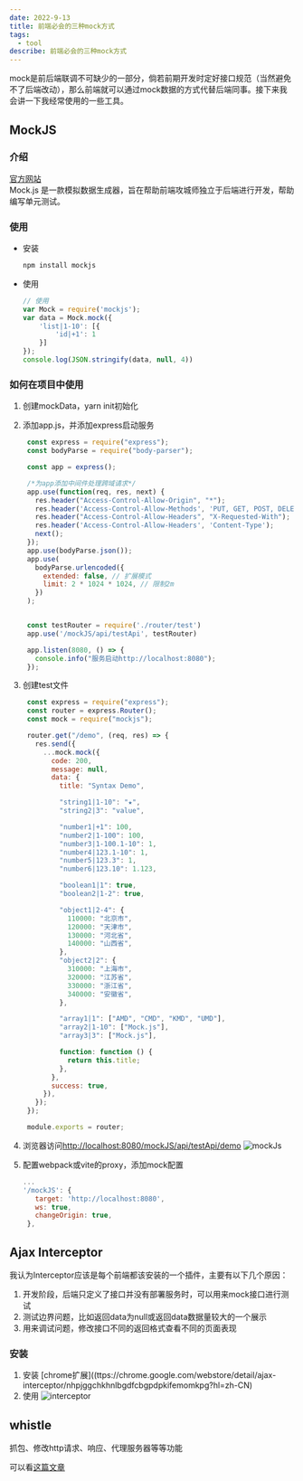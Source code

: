 ```yaml
---
date: 2022-9-13
title: 前端必会的三种mock方式
tags:
  - tool
describe: 前端必会的三种mock方式
---
```

  
mock是前后端联调不可缺少的一部分，倘若前期开发时定好接口规范（当然避免不了后端改动），那么前端就可以通过mock数据的方式代替后端同事。接下来我会讲一下我经常使用的一些工具。

## MockJS

### 介绍

[官方网站](http://mockjs.com/0.1/#mock) <br>
Mock.js 是一款模拟数据生成器，旨在帮助前端攻城师独立于后端进行开发，帮助编写单元测试。

### 使用

- 安装

  ```bash
  npm install mockjs
  ```
  
- 使用

  ```js
  // 使用
  var Mock = require('mockjs');
  var data = Mock.mock({
      'list|1-10': [{
          'id|+1': 1
      }]
  });
  console.log(JSON.stringify(data, null, 4))
  ```

### 如何在项目中使用

1. 创建mockData，yarn init初始化
2. 添加app.js，并添加express启动服务

   ```js
    const express = require("express");
    const bodyParse = require("body-parser");

    const app = express();

    /*为app添加中间件处理跨域请求*/
    app.use(function(req, res, next) {
      res.header("Access-Control-Allow-Origin", "*");
      res.header('Access-Control-Allow-Methods', 'PUT, GET, POST, DELETE, OPTIONS');
      res.header("Access-Control-Allow-Headers", "X-Requested-With");
      res.header('Access-Control-Allow-Headers', 'Content-Type');
      next();
    });
    app.use(bodyParse.json());
    app.use(
      bodyParse.urlencoded({
        extended: false, // 扩展模式
        limit: 2 * 1024 * 1024, // 限制2m
      })
    );


    const testRouter = require('./router/test')
    app.use('/mockJS/api/testApi', testRouter)

    app.listen(8080, () => {
      console.info("服务启动http://localhost:8080");
    });

   ```

3. 创建test文件

   ```js
    const express = require("express");
    const router = express.Router();
    const mock = require("mockjs");

    router.get("/demo", (req, res) => {
      res.send({
        ...mock.mock({
          code: 200,
          message: null,
          data: {
            title: "Syntax Demo",

            "string1|1-10": "★",
            "string2|3": "value",

            "number1|+1": 100,
            "number2|1-100": 100,
            "number3|1-100.1-10": 1,
            "number4|123.1-10": 1,
            "number5|123.3": 1,
            "number6|123.10": 1.123,

            "boolean1|1": true,
            "boolean2|1-2": true,

            "object1|2-4": {
              110000: "北京市",
              120000: "天津市",
              130000: "河北省",
              140000: "山西省",
            },
            "object2|2": {
              310000: "上海市",
              320000: "江苏省",
              330000: "浙江省",
              340000: "安徽省",
            },

            "array1|1": ["AMD", "CMD", "KMD", "UMD"],
            "array2|1-10": ["Mock.js"],
            "array3|3": ["Mock.js"],

            function: function () {
              return this.title;
            },
          },
          success: true,
        }),
      });
    });

    module.exports = router;
   ```

4. 浏览器访问<http://localhost:8080/mockJS/api/testApi/demo>
   ![mockJs](./images/mockjs.jpg)
5. 配置webpack或vite的proxy，添加mock配置

   ```js
   ...
   '/mockJS': {
      target: 'http://localhost:8080',
      ws: true,
      changeOrigin: true,
    },

   ```

## Ajax Interceptor

我认为Interceptor应该是每个前端都该安装的一个插件，主要有以下几个原因：

1. 开发阶段，后端只定义了接口并没有部署服务时，可以用来mock接口进行测试
2. 测试边界问题，比如返回data为null或返回data数据量较大的一个展示
3. 用来调试问题，修改接口不同的返回格式查看不同的页面表现

### 安装

1. 安装
   [chrome扩展]((ttps://chrome.google.com/webstore/detail/ajax-interceptor/nhpjggchkhnlbgdfcbgpdpkifemomkpg?hl=zh-CN)
2. 使用
   ![interceptor](./images/interceptor.jpg)


## whistle

抓包、修改http请求、响应、代理服务器等等功能

可以看[这篇文章](https://wang1xiang.github.io/blog/docs/tool/whistle.html)